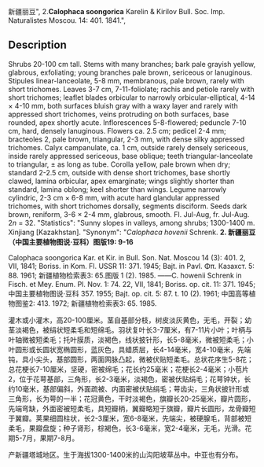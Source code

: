 新疆丽豆",
2.**Calophaca soongorica** Karelin & Kirilov Bull. Soc. Imp. Naturalistes Moscou. 14: 401. 1841.",

## Description
Shrubs 20-100 cm tall. Stems with many branches; bark pale grayish yellow, glabrous, exfoliating; young branches pale brown, sericeous or lanuginous. Stipules linear-lanceolate, 5-8 mm, membranous, pale brown, rarely with short trichomes. Leaves 3-7 cm, 7-11-foliolate; rachis and petiole rarely with short trichomes; leaflet blades orbicular to narrowly orbicular-elliptical, 4-14 × 4-10 mm, both surfaces bluish gray with a waxy layer and rarely with appressed short trichomes, veins protruding on both surfaces, base rounded, apex shortly acute. Inflorescences 5-8-flowered; peduncle 7-10 cm, hard, densely lanuginous. Flowers ca. 2.5 cm; pedicel 2-4 mm; bracteoles 2, pale brown, triangular, 2-3 mm, with dense silky appressed trichomes. Calyx campanulate, ca. 1 cm, outside rarely densely sericeous, inside rarely appressed sericeous, base oblique; teeth triangular-lanceolate to triangular, ± as long as tube. Corolla yellow, pale brown when dry; standard 2-2.5 cm, outside with dense short trichomes, base shortly clawed, lamina orbicular, apex emarginate; wings slightly shorter than standard, lamina oblong; keel shorter than wings. Legume narrowly cylindric, 2-3 cm × 6-8 mm, with acute hard glandular appressed trichomes, with short trichomes dorsally, segments disciform. Seeds dark brown, reniform, 3-6 × 2-4 mm, glabrous, smooth. Fl. Jul-Aug, fr. Jul-Aug. 2*n* = 32.
  "Statistics": "Sunny slopes in valleys, among shrubs; 1300-1400 m. Xinjiang [Kazakhstan].
  "Synonym": "*Calophaca hovenii* Schrenk.
**2. 新疆丽豆（中国主要植物图说·豆科）图版19: 9-16**

Calophaca soongorica Kar. et Kir. in Bull. Son. Nat. Moscou 14 (3): 401. 2, VII, 1841; Boriss. in Kom. Fl. USSR 11: 371. 1945; Bajt. in Pavl. Φπ. Казахст. 5: 88. 1961; 新疆植物检索表3: 65.图版 1 (2). 1985. ——C. howenii Schrenk in Fisch. et Mey. Enum. Pl. Nov. 1: 74. 22, VII, 1841; Boriss. op. cit. 11: 371. 1945; 中国主要植物图说·豆科 357. 1955; Bajt. op. cit. 5: 87. t. 10 (2). 1961; 中国高等植物图鉴2: 413. 1972; 新疆植物检索表3: 65. 1985.

灌木或小灌木，高20-100厘米。茎自基部分枝，树皮淡灰黄色，无毛，开裂；幼茎淡褐色，被绢状短柔毛和短绵毛。羽状复叶长3-7厘米，有7-11片小叶；叶柄与叶轴微被短柔毛；托叶膜质，淡褐色，线状披针形，长5-8毫米，微被短柔毛；小叶圆形或长圆状宽椭圆形，蓝灰色，具蜡质层，长4-14毫米，宽4-10毫米，先端钝，具小尖头，基部圆形，两面网脉凸起，微被伏贴短柔毛。总状花序生5-8花；总花梗长7-10厘米，坚硬，密被绵毛；花长约25毫米；花梗长2-4毫米；小苞片2，位于花萼基部，三角形，长2-3毫米，淡褐色，密被伏贴绢毛；花萼钟状，长约10毫米，基部偏斜，外面疏被、内面密被伏贴绢毛；萼齿尖，三角状披针形或三角形，长为萼的一半；花冠黄色，干时淡褐色，旗瓣长20-25毫米，瓣片圆形，先端弯缺，外面密被短柔毛，具短瓣柄，翼瓣略短于旗瓣，瓣片长圆形，龙骨瓣短于翼瓣。荚果细圆柱状，长2-3厘米，宽6-8毫米，先端尖，被硬腺毛，背部被短柔毛，果瓣盘旋；种子肾形，棕褐色，长3-6毫米，宽2-4毫米，无毛，光滑。花期5-7月，果期7-8月。

产新疆塔城地区。生于海拔1300-1400米的山沟阳坡草丛中。中亚也有分布。

